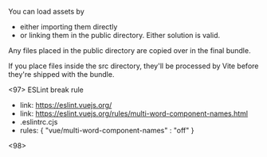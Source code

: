 You can load assets by

- either importing them directly
- or linking them in the public directory.
  Either solution is valid.

Any files placed in the public directory are copied over in the final bundle.

If you place files inside the src directory, they'll be processed by Vite before they're shipped with the bundle.

<97> ESLint break rule

- link: https://eslint.vuejs.org/
- link: https://eslint.vuejs.org/rules/multi-word-component-names.html
- .eslintrc.cjs
- rules: {
  "vue/multi-word-component-names" : "off"
  }

<98>

